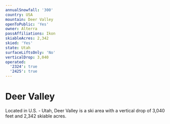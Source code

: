 ```yaml
---
annualSnowfall: '300'
country: USA
mountain: Deer Valley
openToPublic: 'Yes'
owner: Alterra
passAffiliations: Ikon
skiableAcres: 2,342
skied: 'Yes'
state: Utah
surfaceLiftsOnly: 'No'
verticalDrop: 3,040
operated:
  '2324': true
  '2425': true
---
```



# Deer Valley

Located in U.S. - Utah, Deer Valley is a ski area with a vertical drop of 3,040 feet and 2,342 skiable acres.
